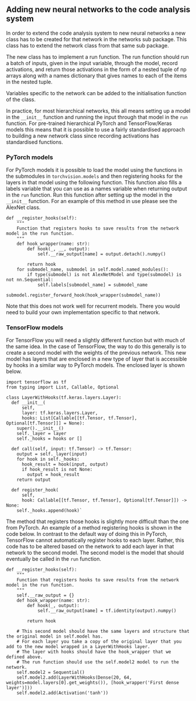 ## Adding new neural networks to the code analysis system
In order to extend the code analysis system to new neural networks a new class has to be created for that network in the networks sub package. This class has to extend the network class from that same sub package. 

The new class has to implement a run function. The run function should run a batch of inputs, given in the input variable, through the model, record activations, and return those activations in the form of a nested tuple of np arrays along with a names dictionary that gives names to each of the items in the nested tuple.

Variables specific to the network can be added to the initialisation function of the class.

In practice, for most hierarchical networks, this all means setting up a model in the `__init__` function and running the input through that model in the `run` function. For pre-trained hierarchical PyTorch and TensorFlow/Keras models this means that it is possible to use a fairly standardised approach to building a new network class since recording activations has standardised functions.

### PyTorch models
For PyTorch models it is possible to load the model using the functions in the submodules in `torchvision.models` and then registering hooks for the layers in that model using the following function. This function also fills a labels variable that you can use as a names variable when returning output in the `run` function. Run this function after setting up the model in the `__init__` function. For an example of this method in use please see the AlexNet class.

```
def __register_hooks(self):
    """
    Function that registers hooks to save results from the network model in the run function.
    """
    def hook_wrapper(name: str):
        def hook(_, __, output):
            self.__raw_output[name] = output.detach().numpy()

        return hook
    for submodel_name, submodel in self.model.named_modules():
        if type(submodel) is not AlexNetModel and type(submodel) is not nn.Sequential:
            self.labels[submodel_name] = submodel_name
            submodel.register_forward_hook(hook_wrapper(submodel_name))
```


Note that this does not work well for recurrent models. There you would need to build your own implementation specific to that network.

### TensorFlow models
For TensorFlow you will need a slightly different function but with much of the same idea. In the case of TensorFlow, the way to do this generally is to create a second model with the weights of the previous network. This new model has layers that are enclosed in a new type of layer that is accessible by hooks in a similar way to PyTorch models. The enclosed layer is shown below.

```
import tensorflow as tf
from typing import List, Callable, Optional

class LayerWithHooks(tf.keras.layers.Layer):
  def __init__(
      self, 
      layer: tf.keras.layers.Layer,
      hooks: List[Callable[[tf.Tensor, tf.Tensor], Optional[tf.Tensor]]] = None):
    super().__init__()
    self._layer = layer
    self._hooks = hooks or []
  
  def call(self, input: tf.Tensor) -> tf.Tensor:
    output = self._layer(input)
    for hook in self._hooks:
      hook_result = hook(input, output)
      if hook_result is not None:
        output = hook_result
    return output
  
  def register_hook(
      self, 
      hook: Callable[[tf.Tensor, tf.Tensor], Optional[tf.Tensor]]) -> None:
    self._hooks.append(hook)`
```

The method that registers those hooks is slightly more difficult than the one from PyTorch. An example of a method registering hooks is shown in the code below. In contrast to the default way of doing this in PyTorch, TensorFlow cannot automatically register hooks to each layer. Rather, this code has to be altered based on the network to add each layer in that network to the second model. The second model is the model that should eventually be called in the `run` function.

```
def __register_hooks(self):
    """
    Function that registers hooks to save results from the network model in the run function.
    """
    self.__raw_output = {}
    def hook_wrapper(name: str):
        def hook(_, output):
            self.__raw_output[name] = tf.identity(output).numpy()

        return hook
    
    # This second model should have the same layers and structure that the original model in self.model has.
    # For each layer you take a copy of the original layer that you add to the new model wrapped in a LayerWithHooks layer.
    # The layer with hooks should have the hook_wrapper that we defined above.
    # The run function should use the self.model2 model to run the network.
    self.model2 = Sequential()
    self.model2.add(LayerWithHooks(Dense(20, 64, weights=model.layers[0].get_weights()), [hook_wrapper('First dense layer')]))
    self.model2.add(Activation('tanh'))
```